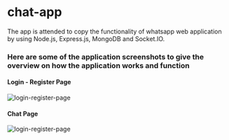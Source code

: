# chat-app

The app is attended to copy the functionality of whatsapp web application by using Node.js, Express.js, MongoDB and Socket.IO.

### Here are some of the application screenshots to give the overview on how the application works and function
#### Login - Register Page

![login-register-page](https://drive.google.com/uc?export=view&id=1t-_SOy0rFor4QH8GOlH8ZZWEv0ERBvoC)

#### Chat Page

![login-register-page](https://drive.google.com/uc?export=view&id=1gi3qSyVIy4FmJcTxwMEbtsrPR_rznHca)
